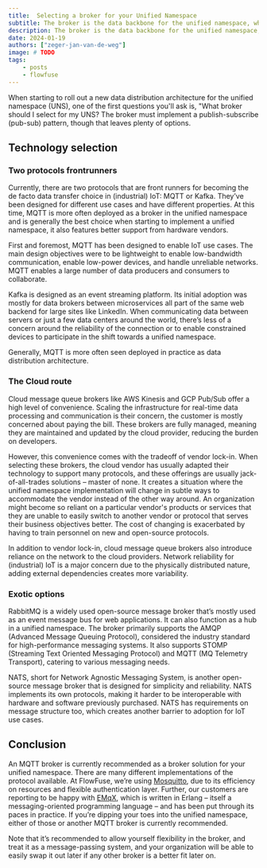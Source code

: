 ```yaml
---
title:  Selecting a broker for your Unified Namespace
subtitle: The broker is the data backbone for the unified namespace, which one is right for you?
description: The broker is the data backbone for the unified namespace, which one is right for you?
date: 2024-01-19
authors: ["zeger-jan-van-de-weg"]
image: # TODO
tags:
    - posts
    - flowfuse
---
```


When starting to roll out a new data distribution architecture for the unified namespace (UNS), one of the first questions you'll ask is, "What broker should I select for my UNS? The broker must implement a publish-subscribe (pub-sub) pattern, though that leaves plenty of options.

<!--more-->

## Technology selection

### Two protocols frontrunners

Currently, there are two protocols that are front runners for becoming the de facto data transfer choice in (industrial) IoT: MQTT or Kafka. They’ve been designed for different use cases and have different properties. At this time, MQTT is more often deployed as a broker in the unified namespace and is generally the best choice when starting to implement a unified namespace, it also features better support from hardware vendors.

First and foremost, MQTT has been designed to enable IoT use cases. The main design objectives were to be lightweight to enable low-bandwidth communication, enable low-power devices, and handle unreliable networks. MQTT enables a large number of data producers and consumers to collaborate.

Kafka is designed as an event streaming platform. Its initial adoption was mostly for data brokers between microservices all part of the same web backend for large sites like LinkedIn. When communicating data between servers or just a few data centers around the world, there’s less of a concern around the reliability of the connection or to enable constrained devices to participate in the shift towards a unified namespace.

Generally, MQTT is more often seen deployed in practice as data distribution architecture.


### The Cloud route

Cloud message queue brokers like AWS Kinesis and GCP Pub/Sub offer a high level of convenience. Scaling the infrastructure for real-time data processing and communication is their concern, the customer is mostly concerned about paying the bill. These brokers are fully managed, meaning they are maintained and updated by the cloud provider, reducing the burden on developers.

However, this convenience comes with the tradeoff of vendor lock-in. When selecting these brokers, the cloud vendor has usually adapted their technology to support many protocols, and these offerings are usually jack-of-all-trades solutions – master of none. It creates a situation where the unified namespace implementation will change in subtle ways to accommodate the vendor instead of the other way around. An organization might become so reliant on a particular vendor's products or services that they are unable to easily switch to another vendor or protocol that serves their business objectives better. The cost of changing is exacerbated by having to train personnel on new and open-source protocols.

In addition to vendor lock-in, cloud message queue brokers also introduce reliance on the network to the cloud providers. Network reliability for (industrial) IoT is a major concern due to the physically distributed nature, adding external dependencies creates more variability.


### Exotic options

RabbitMQ is a widely used open-source message broker that’s mostly used as an event message bus for web applications. It can also function as a hub in a unified namespace. The broker primarily supports the AMQP (Advanced Message Queuing Protocol), considered the industry standard for high-performance messaging systems. It also supports STOMP (Streaming Text Oriented Messaging Protocol) and MQTT (MQ Telemetry Transport), catering to various messaging needs.

NATS, short for Network Agnostic Messaging System, is another open-source message broker that is designed for simplicity and reliability. NATS implements its own protocols, making it harder to be interoperable with hardware and software previously purchased. NATS has requirements on message structure too, which creates another barrier to adoption for IoT use cases.


## Conclusion

An MQTT broker is currently recommended as a broker solution for your unified namespace. There are many different implementations of the protocol available. At FlowFuse, we’re using [Mosquitto](https://mosquitto.org/), due to its efficiency on resources and flexible authentication layer. Further, our customers are reporting to be happy with [EMqX](https://www.emqx.io/), which is written in Erlang – itself a messaging-oriented programming language – and has been put through its paces in practice. If you’re dipping your toes into the unified namespace, either of those or another MQTT broker is currently recommended.

Note that it’s recommended to allow yourself flexibility in the broker, and treat it as a message-passing system, and your organization will be able to easily swap it out later if any other broker is a better fit later on.
